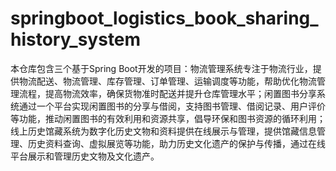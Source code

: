 # springboot_logistics_book_sharing_history_system
本仓库包含三个基于Spring Boot开发的项目：物流管理系统专注于物流行业，提供物流配送、物流管理、库存管理、订单管理、运输调度等功能，帮助优化物流管理流程，提高物流效率，确保货物准时配送并提升仓库管理水平；闲置图书分享系统通过一个平台实现闲置图书的分享与借阅，支持图书管理、借阅记录、用户评价等功能，推动闲置图书的有效利用和资源共享，倡导环保和图书资源的循环利用；线上历史馆藏系统为数字化历史文物和资料提供在线展示与管理，提供馆藏信息管理、历史资料查询、虚拟展览等功能，助力历史文化遗产的保护与传播，通过在线平台展示和管理历史文物及文化遗产。
